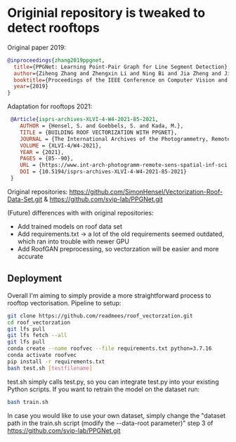 # Originial repository is tweaked to detect rooftops

Original paper 2019:
```bibtex
@inproceedings{zhang2019ppgnet,
  title={PPGNet: Learning Point-Pair Graph for Line Segment Detection},
  author={Ziheng Zhang and Zhengxin Li and Ning Bi and Jia Zheng and Jinlei Wang and Kun Huang and Weixin Luo and Yanyu Xu and Shenghua Gao},
  booktitle={Proceedings of the IEEE Conference on Computer Vision and Pattern Recognition},
  year={2019}
}
```
Adaptation for rooftops 2021:
```bibtex
 @Article{isprs-archives-XLVI-4-W4-2021-85-2021,
	AUTHOR = {Hensel, S. and Goebbels, S. and Kada, M.},
	TITLE = {BUILDING ROOF VECTORIZATION WITH PPGNET},
	JOURNAL = {The International Archives of the Photogrammetry, Remote Sensing and Spatial Information Sciences},
	VOLUME = {XLVI-4/W4-2021},
	YEAR = {2021},
	PAGES = {85--90},
	URL = {https://www.int-arch-photogramm-remote-sens-spatial-inf-sci.net/XLVI-4-W4-2021/85/2021/},
	DOI = {10.5194/isprs-archives-XLVI-4-W4-2021-85-2021}
 }
```
Original repositories: https://github.com/SimonHensel/Vectorization-Roof-Data-Set.git & https://github.com/svip-lab/PPGNet.git

(Future) differences with with original repositories:
- Add trained models on roof data set
- Add requirements.txt -> a lot of the old requirements seemed outdated, which ran into trouble with newer GPU
- Add RoofGAN preprocessing, so vectorzation will be easier and more accurate

## Deployment
Overall I'm aiming to simply provide a more straightforward process to rooftop vectorisation. 
Pipeline to setup:
```bash
git clone https://github.com/readmees/roof_vectorzation.git
cd roof_vectorzation
git lfs pull
git lfs fetch --all
git lfs pull
conda create --name roofvec --file requirements.txt python=3.7.16
conda activate roofvec
pip install -r requirements.txt
bash test.sh [testfilename]
```
test.sh simply calls test.py, so you can integrate test.py into your existing Python scripts.
If you want to retrain the model on the dataset run: 
```bash
bash train.sh
```
In case you would like to use your own dataset, simply change the "dataset path in the train.sh script (modify the --data-root parameter)" step 3 of https://github.com/svip-lab/PPGNet.git 
